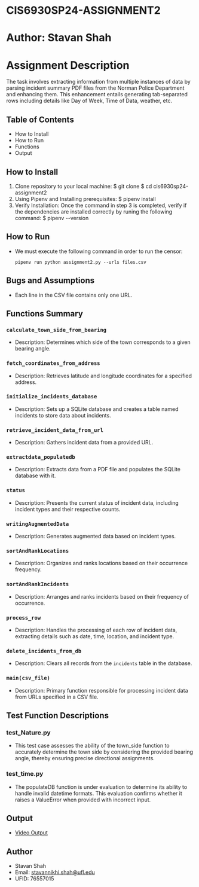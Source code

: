 # CIS6930SP24-ASSIGNMENT2

# Author: Stavan Shah

# Assignment Description 

The task involves extracting information from multiple instances of data by parsing incident summary PDF files from the Norman Police Department and enhancing them. This enhancement entails generating tab-separated rows including details like Day of Week, Time of Data, weather, etc. 

## Table of Contents

- How to Install
- How to Run 
- Functions
- Output

## How to Install
  1. Clone repository to your local machine:
    $ git clone 
    $ cd cis6930sp24-assignment2
  2. Using Pipenv and Installing prerequisites:
    $ pipenv install
  3. Verify Installation: Once the command in step 3 is completed, verify if the dependencies are installed correctly by runing the following command:
    $ pipenv --version

## How to Run
- We must execute the following command in order to run the censor:
  ```
  pipenv run python assignment2.py --urls files.csv
  ```                  
## Bugs and Assumptions
- Each line in the CSV file contains only one URL.
## Functions Summary

### `calculate_town_side_from_bearing`
- Description: Determines which side of the town corresponds to a given bearing angle.

### `fetch_coordinates_from_address`
- Description: Retrieves latitude and longitude coordinates for a specified address.

### `initialize_incidents_database`
- Description: Sets up a SQLite database and creates a table named incidents to store data about incidents.

### `retrieve_incident_data_from_url`
- Description: Gathers incident data from a provided URL.

### `extractdata_populatedb`
- Description: Extracts data from a PDF file and populates the SQLite database with it.

### `status`
- Description: Presents the current status of incident data, including incident types and their respective counts.

### `writingAugmentedData`
- Description: Generates augmented data based on incident types.

### `sortAndRankLocations`
- Description: Organizes and ranks locations based on their occurrence frequency.

### `sortAndRankIncidents`
- Description: Arranges and ranks incidents based on their frequency of occurrence.

### `process_row`
- Description: Handles the processing of each row of incident data, extracting details such as date, time, location, and incident type.

### `delete_incidents_from_db`
- Description: Clears all records from the `incidents` table in the database.

### `main(csv_file)`
- Description: Primary function responsible for processing incident data from URLs specified in a CSV file.

## Test Function Descriptions
### test_Nature.py 
- This test case assesses the ability of the town_side function to accurately determine the town side by considering the provided bearing angle, thereby ensuring precise directional assignments.
### test_time.py
- The populateDB function is under evaluation to determine its ability to handle invalid datetime formats. This evaluation confirms whether it raises a ValueError when provided with incorrect input.

## Output
- [Video Output](https://drive.google.com/drive/u/0/folders/1DRVznn_oRCXWsUMo9vDfUhNH_6PlbE6X)

## Author 
  - Stavan Shah
  - Email: stavannikhi.shah@ufl.edu
  - UFID: 76557015

